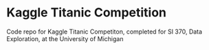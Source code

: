 # Kaggle Titanic Competition
Code repo for Kaggle Titanic Competiton, completed for SI 370, Data Exploration, at the University of Michigan
